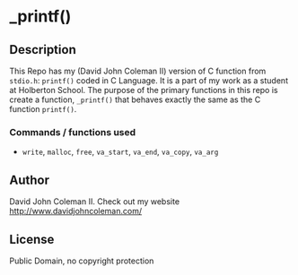 # _printf()

## Description

This Repo has my (David John Coleman II) version of C function from ``stdio.h``:
``printf()`` coded in C Language.  It is a part of my work as a student at
Holberton School.  The purpose of the primary functions in this repo is create
a function, ``_printf()`` that behaves exactly the same as the C function
``printf()``.

### Commands / functions used

* ``write``, ``malloc``, ``free``, ``va_start``, ``va_end``, ``va_copy``,
``va_arg``

## Author

David John Coleman II.	Check out my website http://www.davidjohncoleman.com/

## License

Public Domain, no copyright protection
